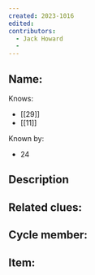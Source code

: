 ```yaml
---
created: 2023-1016
edited:
contributors:
  - Jack Howard
  - 
---
```


Name:
- 

Knows:
- [[29]]
- [[11]]



Known by:
- 24

Description
- 

Related clues:
- 
Cycle member:
- 
Item:
- 




